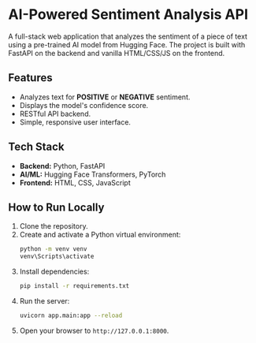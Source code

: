 # AI-Powered Sentiment Analysis API

A full-stack web application that analyzes the sentiment of a piece of text using a pre-trained AI model from Hugging Face. The project is built with FastAPI on the backend and vanilla HTML/CSS/JS on the frontend.

## Features
-   Analyzes text for **POSITIVE** or **NEGATIVE** sentiment.
-   Displays the model's confidence score.
-   RESTful API backend.
-   Simple, responsive user interface.

## Tech Stack
-   **Backend:** Python, FastAPI
-   **AI/ML:** Hugging Face Transformers, PyTorch
-   **Frontend:** HTML, CSS, JavaScript

## How to Run Locally

1.  Clone the repository.
2.  Create and activate a Python virtual environment:
    ```bash
    python -m venv venv
    venv\Scripts\activate
    ```
3.  Install dependencies:
    ```bash
    pip install -r requirements.txt
    ```
4.  Run the server:
    ```bash
    uvicorn app.main:app --reload
    ```
5.  Open your browser to `http://127.0.0.1:8000`.